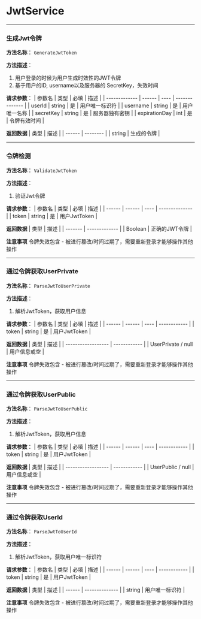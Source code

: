 # JwtService
---

### 生成Jwt令牌
**方法名称**： `GenerateJwtToken`

**方法描述**：
1. 用户登录的时候为用户生成时效性的JWT令牌
2. 基于用户的ID, username以及服务器的 SecretKey，失效时间

**请求参数**： 
| 参数名        | 类型   | 必填 | 描述           |
| ------------- | ------ | ---- | -------------- |
| userId        | string | 是   | 用户唯一标识符 |
| username      | string | 是   | 用户唯一名称   |
| secretKey     | string | 是   | 服务器独有密钥 |
| expirationDay | int    | 是   | 令牌有效时间 |

**返回数据**
 | 类型   | 描述     |
 | ------ | -------- |
 | string | 生成的令牌 |

---

### 令牌检测
**方法名称**： `ValidateJwtToken`

**方法描述**：
1. 验证Jwt令牌

**请求参数**： 
| 参数名 | 类型   | 必填 | 描述           |
| ------ | ------ | ---- | -------------- |
| token  | string | 是   | 用户JwtToken |

**返回数据**
 | 类型    | 描述          |
 | ------- | ------------- |
 | Boolean | 正确的JWT令牌 |

**注意事项**
令牌失效包含 - 被进行篡改/时间过期了，需要重新登录才能够操作其他操作

---

### 通过令牌获取UserPrivate
**方法名称**： `ParseJwtToUserPrivate`

**方法描述**：
1. 解析JwtToken，获取用户信息

**请求参数**： 
| 参数名 | 类型   | 必填 | 描述         |
| ------ | ------ | ---- | ------------ |
| token  | string | 是   | 用户JwtToken |

**返回数据**
 | 类型               | 描述         |
 | ------------------ | ------------ |
 | UserPrivate / null | 用户信息或空 |

**注意事项**
令牌失效包含 - 被进行篡改/时间过期了，需要重新登录才能够操作其他操作

---

### 通过令牌获取UserPublic
**方法名称**： `ParseJwtToUserPublic`

**方法描述**：
1. 解析JwtToken，获取用户信息

**请求参数**： 
| 参数名 | 类型   | 必填 | 描述         |
| ------ | ------ | ---- | ------------ |
| token  | string | 是   | 用户JwtToken |

**返回数据**
 | 类型               | 描述         |
 | ------------------ | ------------ |
 | UserPublic / null | 用户信息或空 |

**注意事项**
令牌失效包含 - 被进行篡改/时间过期了，需要重新登录才能够操作其他操作

---

### 通过令牌获取UserId
**方法名称**： `ParseJwtToUserId`

**方法描述**：
1. 解析JwtToken，获取用户唯一标识符

**请求参数**： 
| 参数名 | 类型   | 必填 | 描述         |
| ------ | ------ | ---- | ------------ |
| token  | string | 是   | 用户JwtToken |

**返回数据**
 | 类型   | 描述           |
 | ------ | -------------- |
 | string | 用户唯一标识符 |

**注意事项**
令牌失效包含 - 被进行篡改/时间过期了，需要重新登录才能够操作其他操作